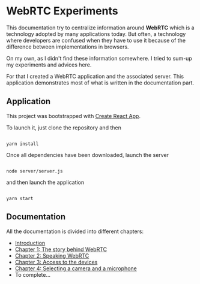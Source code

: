 # WebRTC Experiments

This documentation try to centralize information around **WebRTC** which is a technology adopted by many applications today. But often, a technology where developers are confused when they have to use it because of the difference between implementations in browsers.

On my own, as I didn't find these information somewhere. I tried to sum-up my experiments and advices here.

For that I created a WebRTC application and the associated server. This application demonstrates most of what is written in the documentation part.

## Application

This project was bootstrapped with [Create React App](https://github.com/facebook/create-react-app).

To launch it, just clone the repository and then

```shell

yarn install

```

Once all dependencies have been downloaded, launch the server

```shell

node server/server.js

```

and then launch the application

```shell

yarn start

```

## Documentation

All the documentation is divided into different chapters:

-   [Introduction](Introduction.md)
-   [Chapter 1: The story behind WebRTC](./documentation/Story%20behind%20webrtc.md)
-   [Chapter 2: Speaking WebRTC](./documentation/Speaking%20webrtc.md)
-   [Chapter 3: Access to the devices](./documentation/Access%20to%20devices.md)
-   [Chapter 4: Selecting a camera and a microphone](./documentation/Selecting%20devices.md)
-   To complete...
